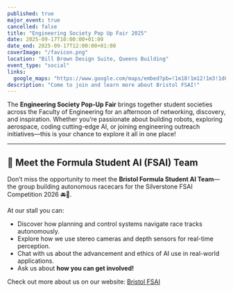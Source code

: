 ```yaml
---
published: true
major_event: true
cancelled: false
title: "Engineering Society Pop Up Fair 2025"
date: 2025-09-17T10:00:00+01:00
date_end: 2025-09-17T12:00:00+01:00
coverImage: "/favicon.png"
location: "Bill Brown Design Suite, Queens Building"
event_type: "social"
links:
  google_maps: "https://www.google.com/maps/embed?pb=!1m18!1m12!1m3!1d621.5155459770878!2d-2.6029466652159337!3d51.45701471695586!2m3!1f0!2f0!3f0!3m2!1i1024!2i768!4f13.1!3m3!1m2!1s0x48718df40ed15283%3A0x48ac0603a0b1afc5!2sBill%20Brown%20Design%20Suite!5e0!3m2!1sen!2suk!4v1757515797623!5m2!1sen!2suk"
description: "Come to join and learn more about Bristol FSAI!"
---
```


The **Engineering Society Pop-Up Fair** brings together student societies across the Faculty of Engineering for an afternoon of networking, discovery, and inspiration. Whether you’re passionate about building robots, exploring aerospace, coding cutting-edge AI, or joining engineering outreach initiatives—this is your chance to explore it all in one place!

---

## 🤖 Meet the Formula Student AI (FSAI) Team

Don’t miss the opportunity to meet the **Bristol Formula Student AI Team**—the group building autonomous racecars for the Silverstone FSAI Competition 2026  🚘💨.

At our stall you can:
* Discover how planning and control systems navigate race tracks autonomously.
* Explore how we use stereo cameras and depth sensors for real-time perception.
* Chat with us about the advancement and ethics of AI use in real-world applications.
* Ask us about **how you can get involved!**

Check out more about us on our website: [Bristol FSAI](https://bristol-fsai-website.vercel.app/)

